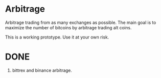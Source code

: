 # Arbitrage
Arbitrage trading from as many exchanges as possible.
The main goal is to maximize the number of bitcoins by arbitrage trading alt coins.

This is a working prototype.
Use it at your own risk.

# DONE
1. bittrex and binance arbitrage.
